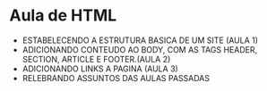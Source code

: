 # Aula de HTML

- ESTABELECENDO A ESTRUTURA BASICA DE UM SITE (AULA 1)
- ADICIONANDO CONTEUDO AO BODY, COM AS TAGS HEADER, SECTION, ARTICLE E FOOTER.(AULA 2)
- ADICIONANDO LINKS A PAGINA (AULA 3)
- RELEBRANDO ASSUNTOS DAS AULAS PASSADAS